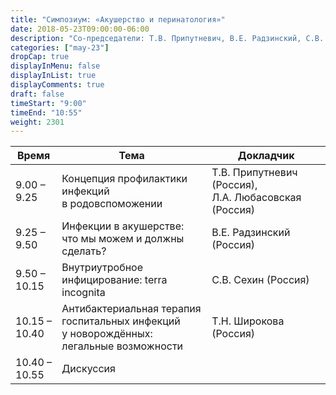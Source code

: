 ```yaml
---
title: "Симпозиум: «Акушерство и перинатология»"
date: 2018-05-23T09:00:00-06:00
description: "Со-председатели: Т.В. Припутневич, В.Е. Радзинский, С.В. Сехин"
categories: ["may-23"]
dropCap: true
displayInMenu: false
displayInList: true
displayComments: true
draft: false
timeStart: "9:00"
timeEnd: "10:55"
weight: 2301
---
```


| Время            | Тема           | Докладчик  |
| ------------- | ------------- | ----- |
| 9.00 – 9.25   | Концепция профилактики инфекций в родовспоможении                                      | Т.В.&nbsp;Припутневич (Россия), Л.А.&nbsp;Любасовская (Россия) | 
| 9.25 – 9.50   | Инфекции в акушерстве: что мы можем и должны сделать?                                  | В.Е.&nbsp;Радзинский (Россия)                             | 
| 9.50 – 10.15  | Внутриутробное инфицирование: terra incognita                                          | С.В.&nbsp;Сехин (Россия)                                  | 
| 10.15 – 10.40 | Антибактериальная терапия госпитальных инфекций у новорождённых: легальные возможности | Т.Н.&nbsp;Широкова (Россия)                               | 
| 10.40 – 10.55 | Дискуссия                                                                              |                                                      | 
